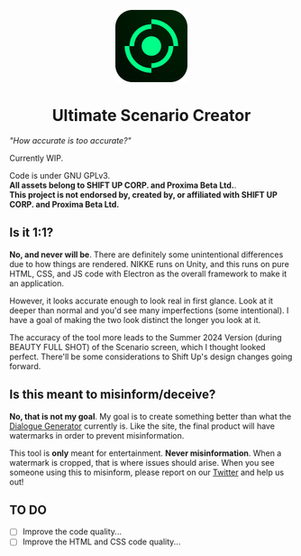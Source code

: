 <p align="center">
<img src="./assets/icons/png/128x128.png" />
</p>

<h1 align="center">
Ultimate Scenario Creator
</h1>

*"How accurate is too accurate?"*

Currently WIP.

Code is under GNU GPLv3.<br>
**All assets belong to SHIFT UP CORP. and Proxima Beta Ltd.**.<br>
**This project is not endorsed by, created by, or affiliated with SHIFT UP CORP. and Proxima Beta Ltd.**

## Is it 1:1?

**No, and never will be**. There are definitely some unintentional differences due to how things are rendered. NIKKE runs on Unity, and this runs on pure HTML, CSS, and JS code with Electron as the overall framework to make it an application.

However, it looks accurate enough to look real in first glance. Look at it deeper than normal and you'd see many imperfections (some intentional). I have a goal of making the two look distinct the longer you look at it.

The accuracy of the tool more leads to the Summer 2024 Version (during BEAUTY FULL SHOT) of the Scenario screen, which I thought looked perfect. There'll be some considerations to Shift Up's design changes going forward.

## Is this meant to misinform/deceive?

**No, that is not my goal**. My goal is to create something better than what the [Dialogue Generator](https://skuqre.github.io/nikke-font-generator/dialogue/) currently is. Like the site, the final product will have watermarks in order to prevent misinformation.

This tool is **only** meant for entertainment. **Never misinformation**. When a watermark is cropped, that is where issues should arise. When you see someone using this to misinform, please report on our [Twitter](https://twitter.com/nikkefontgen/) and help us out!

## TO DO

- [ ] Improve the code quality...
- [ ] Improve the HTML and CSS code quality...
